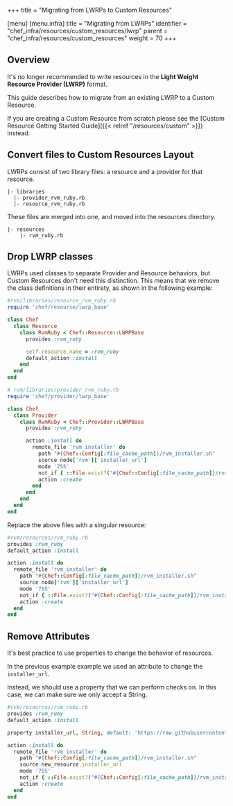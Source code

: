 +++
title = "Migrating from LWRPs to Custom Resources"




[menu]
  [menu.infra]
    title = "Migrating from LWRPs"
    identifier = "chef_infra/resources/custom_resources/lwrp"
    parent = "chef_infra/resources/custom_resources"
    weight = 70
+++

## Overview

It's no longer recommended to write resources in the __Light Weight Resource Provider (LWRP)__ format.

This guide describes how to migrate from an existing LWRP to a Custom Resource.

If you are creating a Custom Resource from scratch please see the [Custom Resource Getting Started Guide]({{< relref "/resources/custom" >}}) instead.

## Convert files to Custom Resources Layout

LWRPs consist of two library files: a resource and a provider for that resource.

```text
|- libraries
  |- provider_rvm_ruby.rb
  |- resource_rvm_ruby.rb
```

These files are merged into one, and moved into the resources directory.

```text
|- resources
    |- rvm_ruby.rb
```

## Drop LWRP classes

LWRPs used classes to separate Provider and Resource behaviors, but Custom Resources don't need this distinction. This means that we remove the class definitions in their entirety, as shown in the following example:

```ruby
#rvm/libraries/resource_rvm_ruby.rb
require 'chef/resource/lwrp_base'

class Chef
  class Resource
    class RvmRuby < Chef::Resource::LWRPBase
      provides :rvm_ruby

      self.resource_name = :rvm_ruby
      default_action :install
    end
  end
end

# rvm/libraries/provider_rvm_ruby.rb
require 'chef/provider/lwrp_base'

class Chef
  class Provider
    class RvmRuby < Chef::Provider::LWRPBase
      provides :rvm_ruby

      action :install do
        remote_file 'rvm_installer' do
          path "#{Chef::Config[:file_cache_path]}/rvm_installer.sh"
          source node['rvm']['installer_url']
          mode '755'
          not_if { ::File.exist?("#{Chef::Config[:file_cache_path]}/rvm_installer.sh") }
          action :create
        end
      end
    end
  end
end
```

Replace the above files with a singular resource:

```ruby
#rvm/resources/rvm_ruby.rb
provides :rvm_ruby
default_action :install

action :install do
  remote_file 'rvm_installer' do
    path "#{Chef::Config[:file_cache_path]}/rvm_installer.sh"
    source node['rvm']['installer_url']
    mode '755'
    not_if { ::File.exist?("#{Chef::Config[:file_cache_path]}/rvm_installer.sh") }
    action :create
  end
end
```

## Remove Attributes

It's best practice to use properties to change the behavior of resources.

In the previous example example we used an attribute to change the `installer_url`.

Instead, we should use a property that we can perform checks on. In this case, we can make sure we only accept a String.

```ruby
#rvm/resources/rvm_ruby.rb
provides :rvm_ruby
default_action :install

property installer_url, String, default: 'https://raw.githubusercontent.com/rvm/rvm/master/binscripts/rvm-installer'

action :install do
  remote_file 'rvm_installer' do
    path "#{Chef::Config[:file_cache_path]}/rvm_installer.sh"
    source new_resource.installer_url
    mode '755'
    not_if { ::File.exist?("#{Chef::Config[:file_cache_path]}/rvm_installer.sh") }
    action :create
  end
end
```
